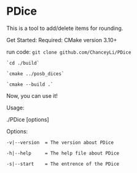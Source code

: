 # PDice
This is a tool to add/delete items for rounding.

Get Started:
  Required: CMake version 3.10+
  
  run code: 
    `git clone github.com/ChanceyLi/PDice`

    `cd ./build`

    `cmake ../posb_dices`

    `cmake --build .`

Now, you can use it!

Usage:

  ./PDice [options]

Options:

    -v|--version  = The version about PDice
  
    -h|--help     = The help file about PDice
  
    -s|--start    = The entrence of the PDice
  
